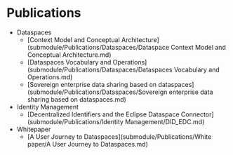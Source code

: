 # Publications

- Dataspaces
  - [Context Model and Conceptual Architecture](submodule/Publications/Dataspaces/Dataspace Context Model and Conceptual Architecture.md)
  - [Dataspaces Vocabulary and Operations](submodule/Publications/Dataspaces/Dataspaces Vocabulary and Operations.md)
  - [Sovereign enterprise data sharing based on dataspaces](submodule/Publications/Dataspaces/Sovereign enterprise data sharing based on dataspaces.md)
- Identity Management
  - [Decentralized Identifiers and the Eclipse Dataspace Connector](submodule/Publications/Identity Management/DID_EDC.md)
- Whitepaper
  - [A User Journey to Dataspaces](submodule/Publications/White paper/A User Journey to Dataspaces.md)
